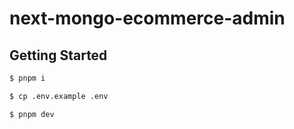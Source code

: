 # next-mongo-ecommerce-admin

## Getting Started

```sh
$ pnpm i

$ cp .env.example .env

$ pnpm dev
```
